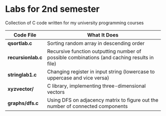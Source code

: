 # Labs for 2nd semester

Collection of C code written for my university programming courses


| Code File | What It Does |
| --- | --- |
| **qsortlab.c** | Sorting random array in descending order |
| **recursionlab.c** | Recursive function outputting number of possible combinations (and caching results in file) |
| **stringlab1.c** | Changing register in input string (lowercase to uppercase and vice versa) |
| **xyzvector/** | C library, implementing three-dimensional vectors |
| **graphs/dfs.c** | Using DFS on adjacency matrix to figure out the number of connected components |
